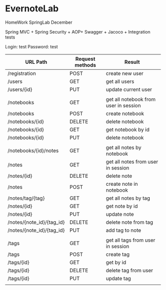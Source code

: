 # EvernoteLab
HomeWork SpringLab December

Spring MVC + Spring Security + AOP+ Swagger + Jacoco + Integration tests

Login: test
Password: test

| URL Path                                 | Request methods | Result                                                           |
|------------------------------------------|-----------------|------------------------------------------------------------------|
| /registration                            | POST            | create new user                                                  |
| /users                                   | GET             | get all users                                                    |
| /users/{id}                              | PUT             | update current user                                              |
|                                          |                 |                                                                  |
| /notebooks                               | GET             | get all notebook from user in session                            |
| /notebooks                               | POST            | create notebook                                                  |
| /notebooks/{id}                          | DELETE          | delete notebook                                                  |
| /notebooks/{id}                          | GET             | get notebook by id                                               |
| /notebooks/{id}                          | PUT             | delete notebook                                                  |
|                                          |                 |                                                                  |
| /notebooks/{id}/notes                    | GET             | get all notes by notebook                                        |
| /notes                                   | GET             | get all notes from user in session                               |
| /notes/{id}                              | DELETE          | delete note                                                      |
| /notes                                   | POST            | create note in notebook                                          |
| /notes/tag/{tag}                         | GET             | get all notes by tag                                             |
| /notes/{id}                              | GET             | get note by id                                                   |
| /notes/{id}                              | PUT             | update note                                                      |
| /notes/{note_id}/{tag_id}                | DELETE          | delete note from tag                                             |
| /notes/{note_id}/{tag_id}                | PUT             | add tag to note                                                  |
|                                          |                 |                                                                  |
| /tags                                    | GET             | get all tags from user in session                                |
| /tags                                    | POST            | create tag                                                       |
| /tags/{id}                               | GET             | get by id                                                        | 
| /tags/{id}                               | DELETE          | delete tag from user                                             | 
| /tags/{id}                               | PUT             | update tag                                                       |
|                                          |                 |                                                                  |
